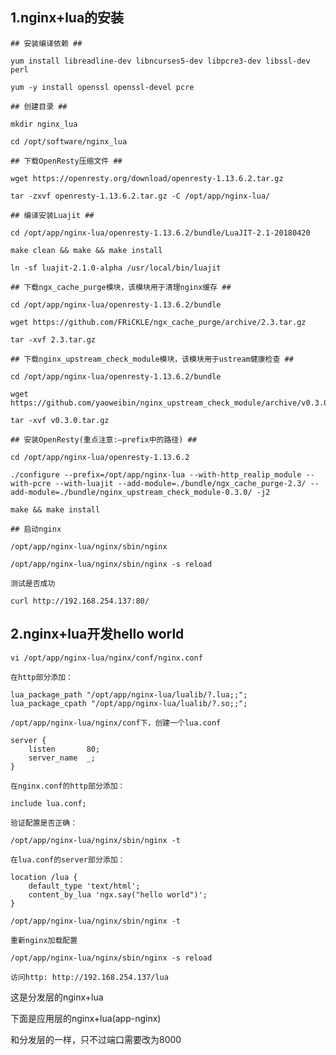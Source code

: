 ## 1.nginx+lua的安装 ##

	## 安装编译依赖 ##

	yum install libreadline-dev libncurses5-dev libpcre3-dev libssl-dev perl

	yum -y install openssl openssl-devel pcre

	## 创建目录 ##

	mkdir nginx_lua

	cd /opt/software/nginx_lua   

	## 下载OpenResty压缩文件 ##

	wget https://openresty.org/download/openresty-1.13.6.2.tar.gz	

	tar -zxvf openresty-1.13.6.2.tar.gz -C /opt/app/nginx-lua/  

	## 编译安装Luajit ##
	
	cd /opt/app/nginx-lua/openresty-1.13.6.2/bundle/LuaJIT-2.1-20180420   
	
	make clean && make && make install    

	ln -sf luajit-2.1.0-alpha /usr/local/bin/luajit

	## 下载ngx_cache_purge模块，该模块用于清理nginx缓存 ##

	cd /opt/app/nginx-lua/openresty-1.13.6.2/bundle   

	wget https://github.com/FRiCKLE/ngx_cache_purge/archive/2.3.tar.gz

	tar -xvf 2.3.tar.gz

	## 下载nginx_upstream_check_module模块，该模块用于ustream健康检查 ##
	
	cd /opt/app/nginx-lua/openresty-1.13.6.2/bundle   

	wget https://github.com/yaoweibin/nginx_upstream_check_module/archive/v0.3.0.tar.gz

	tar -xvf v0.3.0.tar.gz		

	## 安装OpenResty(重点注意:–prefix中的路径) ##

	cd /opt/app/nginx-lua/openresty-1.13.6.2

	./configure --prefix=/opt/app/nginx-lua --with-http_realip_module --with-pcre --with-luajit --add-module=./bundle/ngx_cache_purge-2.3/ --add-module=./bundle/nginx_upstream_check_module-0.3.0/ -j2

	make && make install

	## 启动nginx

	/opt/app/nginx-lua/nginx/sbin/nginx

 	/opt/app/nginx-lua/nginx/sbin/nginx -s reload

	测试是否成功

	curl http://192.168.254.137:80/

## 2.nginx+lua开发hello world ##

	vi /opt/app/nginx-lua/nginx/conf/nginx.conf
	
	在http部分添加：
	
	lua_package_path "/opt/app/nginx-lua/lualib/?.lua;;";  
	lua_package_cpath "/opt/app/nginx-lua/lualib/?.so;;"; 

	/opt/app/nginx-lua/nginx/conf下，创建一个lua.conf
	
	server {  
	    listen       80;  
	    server_name  _;  
	}  
	
	在nginx.conf的http部分添加：
	
	include lua.conf;
	
	验证配置是否正确：

	/opt/app/nginx-lua/nginx/sbin/nginx -t

	在lua.conf的server部分添加：
	
	location /lua {  
	    default_type 'text/html';  
	    content_by_lua 'ngx.say("hello world")';  
	} 
	
	/opt/app/nginx-lua/nginx/sbin/nginx -t  
	
	重新nginx加载配置
	
	/opt/app/nginx-lua/nginx/sbin/nginx -s reload  
	
	访问http: http://192.168.254.137/lua

这是分发层的nginx+lua

下面是应用层的nginx+lua(app-nginx)

和分发层的一样，只不过端口需要改为8000
